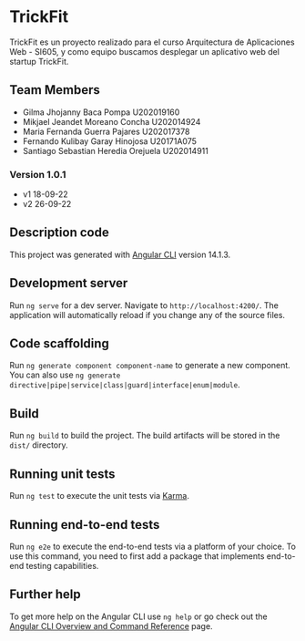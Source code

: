 # TrickFit
TrickFit es un proyecto realizado para el curso Arquitectura de Aplicaciones Web - SI605, y como equipo buscamos desplegar un aplicativo web del startup TrickFit. 

## Team Members

- Gilma Jhojanny Baca Pompa		        U202019160
- Mikjael Jeandet Moreano Concha 	    U202014924
- Maria Fernanda Guerra Pajares	        U202017378
- Fernando Kulibay Garay Hinojosa	    U20171A075
- Santiago Sebastian Heredia Orejuela	U202014911

### Version 1.0.1 
* v1 18-09-22
* v2 26-09-22

## Description code
This project was generated with [Angular CLI](https://github.com/angular/angular-cli) version 14.1.3.

## Development server

Run `ng serve` for a dev server. Navigate to `http://localhost:4200/`. The application will automatically reload if you change any of the source files.

## Code scaffolding

Run `ng generate component component-name` to generate a new component. You can also use `ng generate directive|pipe|service|class|guard|interface|enum|module`.

## Build

Run `ng build` to build the project. The build artifacts will be stored in the `dist/` directory.

## Running unit tests

Run `ng test` to execute the unit tests via [Karma](https://karma-runner.github.io).

## Running end-to-end tests

Run `ng e2e` to execute the end-to-end tests via a platform of your choice. To use this command, you need to first add a package that implements end-to-end testing capabilities.

## Further help

To get more help on the Angular CLI use `ng help` or go check out the [Angular CLI Overview and Command Reference](https://angular.io/cli) page.
